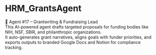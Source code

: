 
# HRM_GrantsAgent

🤝 Agent #17 – Grantwriting & Fundraising Lead  
This AI-powered agent drafts targeted proposals for funding bodies like NIH, NSF, SBIR, and philanthropic organizations.  
It auto-generates grant narratives, aligns goals with funder priorities, and exports outputs to branded Google Docs and Notion for compliance tracking.
